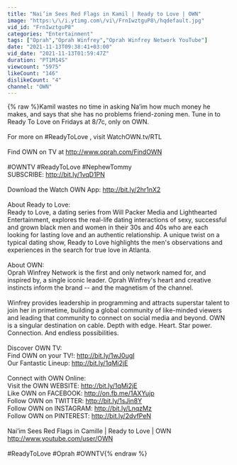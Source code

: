 ```yaml
---
title: "Nai’im Sees Red Flags in Kamil | Ready to Love | OWN"
image: "https:\/\/i.ytimg.com\/vi\/FrnIwztguP8\/hqdefault.jpg"
vid_id: "FrnIwztguP8"
categories: "Entertainment"
tags: ["Oprah","Oprah Winfrey","Oprah Winfrey Network YouTube"]
date: "2021-11-13T09:38:41+03:00"
vid_date: "2021-11-13T01:59:47Z"
duration: "PT1M14S"
viewcount: "5975"
likeCount: "146"
dislikeCount: "4"
channel: "OWN"
---
```

{% raw %}Kamil wastes no time in asking Na’im how much money he makes, and says that she has no problems friend-zoning men. Tune in to Ready To Love on Fridays at 8/7c, only on OWN. <br /><br />For more on #ReadyToLove , visit WatchOWN.tv/RTL<br /><br />Find OWN on TV at <a rel="nofollow" target="blank" href="http://www.oprah.com/FindOWN">http://www.oprah.com/FindOWN</a><br /><br />#OWNTV #ReadyToLove #NephewTommy<br />SUBSCRIBE: <a rel="nofollow" target="blank" href="http://bit.ly/1vqD1PN">http://bit.ly/1vqD1PN</a><br /><br />Download the Watch OWN App: <a rel="nofollow" target="blank" href="http://bit.ly/2hr1nX2">http://bit.ly/2hr1nX2</a><br /><br />About Ready to Love:<br />Ready to Love, a dating series from Will Packer Media and Lighthearted Entertainment, explores the real-life dating interactions of sexy, successful and grown black men and women in their 30s and 40s who are each looking for lasting love and an authentic relationship. A unique twist on a typical dating show, Ready to Love highlights the men's observations and experiences in the search for true love in Atlanta.<br /><br />About OWN:<br />Oprah Winfrey Network is the first and only network named for, and inspired by, a single iconic leader.  Oprah Winfrey's heart and creative instincts inform the brand -- and the magnetism of the channel.<br /><br />Winfrey provides leadership in programming and attracts superstar talent to join her in primetime, building a global community of like-minded viewers and leading that community to connect on social media and beyond.  OWN is a singular destination on cable.  Depth with edge. Heart. Star power. Connection.  And endless possibilities.<br /><br />Discover OWN TV:<br />Find OWN on your TV!: <a rel="nofollow" target="blank" href="http://bit.ly/1wJ0ugI">http://bit.ly/1wJ0ugI</a><br />Our Fantastic Lineup: <a rel="nofollow" target="blank" href="http://bit.ly/1qMi2jE">http://bit.ly/1qMi2jE</a><br /><br />Connect with OWN Online:<br />Visit the OWN WEBSITE: <a rel="nofollow" target="blank" href="http://bit.ly/1qMi2jE">http://bit.ly/1qMi2jE</a><br />Like OWN on FACEBOOK: <a rel="nofollow" target="blank" href="http://on.fb.me/1AXYujp">http://on.fb.me/1AXYujp</a><br />Follow OWN on TWITTER: <a rel="nofollow" target="blank" href="http://bit.ly/1sJin8Y">http://bit.ly/1sJin8Y</a><br />Follow OWN on INSTAGRAM: <a rel="nofollow" target="blank" href="http://bit.ly/LnqzMz">http://bit.ly/LnqzMz</a><br />Follow OWN on PINTEREST: <a rel="nofollow" target="blank" href="http://bit.ly/2dvfPeN">http://bit.ly/2dvfPeN</a><br /> <br />Nai’im Sees Red Flags in Camille | Ready to Love | OWN<br /><a rel="nofollow" target="blank" href="http://www.youtube.com/user/OWN">http://www.youtube.com/user/OWN</a><br /><br />#ReadyToLove #Oprah #OWNTV{% endraw %}
